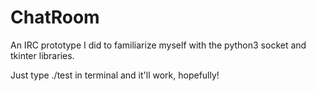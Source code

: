 # ChatRoom
An IRC prototype I did to familiarize myself with the python3 socket and tkinter libraries.

Just type ./test in terminal and it'll work, hopefully!
